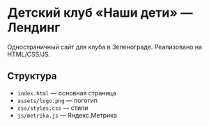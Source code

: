 # Детский клуб «Наши дети» — Лендинг

Одностраничный сайт для клуба в Зеленограде. Реализовано на HTML/CSS/JS.

## Структура

- `index.html` — основная страница
- `assets/logo.png` — логотип
- `css/styles.css` — стили
- `js/metrika.js` — Яндекс.Метрика

